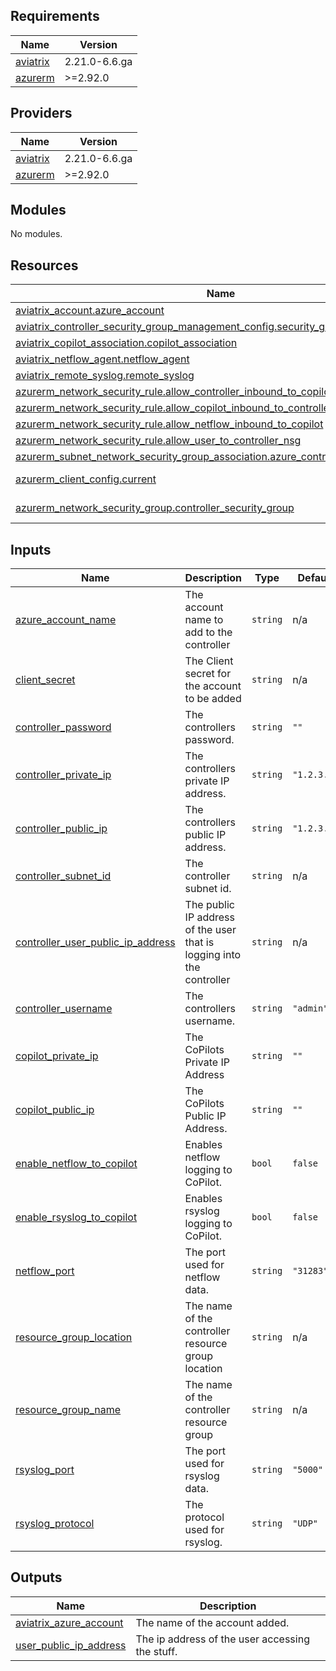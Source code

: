 <!-- BEGIN_TF_DOCS -->
## Requirements

| Name | Version |
|------|---------|
| <a name="requirement_aviatrix"></a> [aviatrix](#requirement\_aviatrix) | 2.21.0-6.6.ga |
| <a name="requirement_azurerm"></a> [azurerm](#requirement\_azurerm) | >=2.92.0 |

## Providers

| Name | Version |
|------|---------|
| <a name="provider_aviatrix"></a> [aviatrix](#provider\_aviatrix) | 2.21.0-6.6.ga |
| <a name="provider_azurerm"></a> [azurerm](#provider\_azurerm) | >=2.92.0 |

## Modules

No modules.

## Resources

| Name | Type |
|------|------|
| [aviatrix_account.azure_account](https://registry.terraform.io/providers/AviatrixSystems/aviatrix/2.21.0-6.6.ga/docs/resources/account) | resource |
| [aviatrix_controller_security_group_management_config.security_group_management](https://registry.terraform.io/providers/AviatrixSystems/aviatrix/2.21.0-6.6.ga/docs/resources/controller_security_group_management_config) | resource |
| [aviatrix_copilot_association.copilot_association](https://registry.terraform.io/providers/AviatrixSystems/aviatrix/2.21.0-6.6.ga/docs/resources/copilot_association) | resource |
| [aviatrix_netflow_agent.netflow_agent](https://registry.terraform.io/providers/AviatrixSystems/aviatrix/2.21.0-6.6.ga/docs/resources/netflow_agent) | resource |
| [aviatrix_remote_syslog.remote_syslog](https://registry.terraform.io/providers/AviatrixSystems/aviatrix/2.21.0-6.6.ga/docs/resources/remote_syslog) | resource |
| [azurerm_network_security_rule.allow_controller_inbound_to_copilot](https://registry.terraform.io/providers/hashicorp/azurerm/latest/docs/resources/network_security_rule) | resource |
| [azurerm_network_security_rule.allow_copilot_inbound_to_controller](https://registry.terraform.io/providers/hashicorp/azurerm/latest/docs/resources/network_security_rule) | resource |
| [azurerm_network_security_rule.allow_netflow_inbound_to_copilot](https://registry.terraform.io/providers/hashicorp/azurerm/latest/docs/resources/network_security_rule) | resource |
| [azurerm_network_security_rule.allow_user_to_controller_nsg](https://registry.terraform.io/providers/hashicorp/azurerm/latest/docs/resources/network_security_rule) | resource |
| [azurerm_subnet_network_security_group_association.azure_controller_nsg_association](https://registry.terraform.io/providers/hashicorp/azurerm/latest/docs/resources/subnet_network_security_group_association) | resource |
| [azurerm_client_config.current](https://registry.terraform.io/providers/hashicorp/azurerm/latest/docs/data-sources/client_config) | data source |
| [azurerm_network_security_group.controller_security_group](https://registry.terraform.io/providers/hashicorp/azurerm/latest/docs/data-sources/network_security_group) | data source |

## Inputs

| Name | Description | Type | Default | Required |
|------|-------------|------|---------|:--------:|
| <a name="input_azure_account_name"></a> [azure\_account\_name](#input\_azure\_account\_name) | The account name to add to the controller | `string` | n/a | yes |
| <a name="input_client_secret"></a> [client\_secret](#input\_client\_secret) | The Client secret for the account to be added | `string` | n/a | yes |
| <a name="input_controller_password"></a> [controller\_password](#input\_controller\_password) | The controllers password. | `string` | `""` | no |
| <a name="input_controller_private_ip"></a> [controller\_private\_ip](#input\_controller\_private\_ip) | The controllers private IP address. | `string` | `"1.2.3.4"` | no |
| <a name="input_controller_public_ip"></a> [controller\_public\_ip](#input\_controller\_public\_ip) | The controllers public IP address. | `string` | `"1.2.3.4"` | no |
| <a name="input_controller_subnet_id"></a> [controller\_subnet\_id](#input\_controller\_subnet\_id) | The controller subnet id. | `string` | n/a | yes |
| <a name="input_controller_user_public_ip_address"></a> [controller\_user\_public\_ip\_address](#input\_controller\_user\_public\_ip\_address) | The public IP address of the user that is logging into the controller | `string` | n/a | yes |
| <a name="input_controller_username"></a> [controller\_username](#input\_controller\_username) | The controllers username. | `string` | `"admin"` | no |
| <a name="input_copilot_private_ip"></a> [copilot\_private\_ip](#input\_copilot\_private\_ip) | The CoPilots Private IP Address | `string` | `""` | no |
| <a name="input_copilot_public_ip"></a> [copilot\_public\_ip](#input\_copilot\_public\_ip) | The CoPilots Public IP Address. | `string` | `""` | no |
| <a name="input_enable_netflow_to_copilot"></a> [enable\_netflow\_to\_copilot](#input\_enable\_netflow\_to\_copilot) | Enables netflow logging to CoPilot. | `bool` | `false` | no |
| <a name="input_enable_rsyslog_to_copilot"></a> [enable\_rsyslog\_to\_copilot](#input\_enable\_rsyslog\_to\_copilot) | Enables rsyslog logging to CoPilot. | `bool` | `false` | no |
| <a name="input_netflow_port"></a> [netflow\_port](#input\_netflow\_port) | The port used for netflow data. | `string` | `"31283"` | no |
| <a name="input_resource_group_location"></a> [resource\_group\_location](#input\_resource\_group\_location) | The name of the controller resource group location | `string` | n/a | yes |
| <a name="input_resource_group_name"></a> [resource\_group\_name](#input\_resource\_group\_name) | The name of the controller resource group | `string` | n/a | yes |
| <a name="input_rsyslog_port"></a> [rsyslog\_port](#input\_rsyslog\_port) | The port used for rsyslog data. | `string` | `"5000"` | no |
| <a name="input_rsyslog_protocol"></a> [rsyslog\_protocol](#input\_rsyslog\_protocol) | The protocol used for rsyslog. | `string` | `"UDP"` | no |

## Outputs

| Name | Description |
|------|-------------|
| <a name="output_aviatrix_azure_account"></a> [aviatrix\_azure\_account](#output\_aviatrix\_azure\_account) | The name of the account added. |
| <a name="output_user_public_ip_address"></a> [user\_public\_ip\_address](#output\_user\_public\_ip\_address) | The ip address of the user accessing the stuff. |
<!-- END_TF_DOCS -->